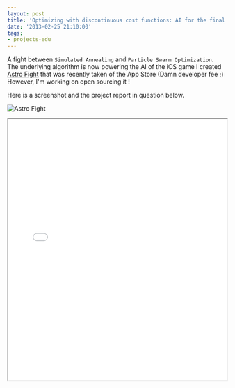 ```yaml
---
layout: post
title: 'Optimizing with discontinuous cost functions: AI for the final frontier'
date: '2013-02-25 21:10:00'
tags:
- projects-edu
---
```


A fight between `Simulated Annealing` and `Particle Swarm Optimization`.
The underlying algorithm is now powering the AI of the iOS game I created [Astro Fight](https://www.appaddict.org/view.php?trackid=653286727) that was recently taken of the App Store (Damn developer fee ;) However, I'm working on open sourcing it !

Here is a screenshot and the project report in question below. 

![Astro Fight](/content/images/2016/05/screen568x568.jpeg)

<iframe src = "/ViewerJS/#/docs/gatech/AI/report2.pdf" width='100%' height='600' allowfullscreen webkitallowfullscreen></iframe> 